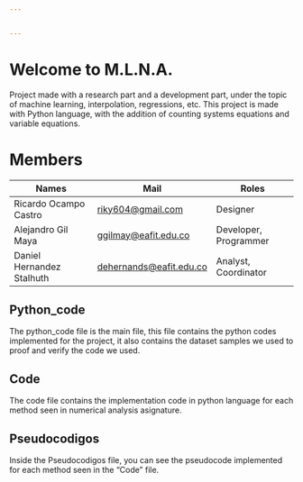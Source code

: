 ```yaml
---


---
```


<h1 id="welcome-to-m.l.n.a.">Welcome to M.L.N.A.</h1>
<p>Project made with a research part and a development part, under the topic of machine learning, interpolation, regressions, etc. This project is made with Python language, with the addition of counting systems equations and variable equations.</p>
<h1 id="members">Members</h1>

<table>
<thead>
<tr>
<th>Names</th>
<th>Mail</th>
<th>Roles</th>
</tr>
</thead>
<tbody>
<tr>
<td>Ricardo Ocampo Castro</td>
<td><a href="mailto:riky604@gmail.com">riky604@gmail.com</a></td>
<td>Designer</td>
</tr>
<tr>
<td>Alejandro Gil Maya</td>
<td><a href="mailto:ggilmay@eafit.edu.co">ggilmay@eafit.edu.co</a></td>
<td>Developer, Programmer</td>
</tr>
<tr>
<td>Daniel Hernandez Stalhuth</td>
<td><a href="mailto:dehernands@eafit.edu.co">dehernands@eafit.edu.co</a></td>
<td>Analyst, Coordinator</td>
</tr>
</tbody>
</table><h2 id="python_code">Python_code</h2>
<p>The python_code file is the main file, this file contains the python codes implemented for the project, it also contains the dataset samples we used to proof and verify the code we used.</p>
<h2 id="code">Code</h2>
<p>The code file contains the implementation code in python language for each method seen in numerical analysis asignature.</p>
<h2 id="pseudocodigos">Pseudocodigos</h2>
<p>Inside the Pseudocodigos file, you can see the pseudocode implemented for each method seen in the “Code” file.</p>

